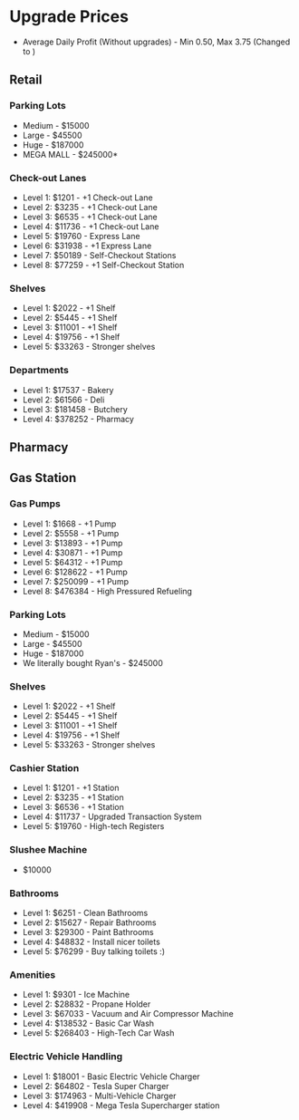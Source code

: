 # Upgrade Prices

* Average Daily Profit (Without upgrades) - Min 0.50, Max 3.75 (Changed to )
## Retail
### Parking Lots
* Medium - $15000
* Large - $45500
* Huge - $187000
* MEGA MALL - $245000*

### Check-out Lanes
* Level 1: $1201 - +1 Check-out Lane
* Level 2: $3235 - +1 Check-out Lane
* Level 3: $6535 - +1 Check-out Lane
* Level 4: $11736 - +1 Check-out Lane
* Level 5: $19760 - Express Lane
* Level 6: $31938 - +1 Express Lane
* Level 7: $50189 - Self-Checkout Stations
* Level 8: $77259 - +1 Self-Checkout Station

### Shelves
* Level 1: $2022 - +1 Shelf
* Level 2: $5445 - +1 Shelf
* Level 3: $11001 - +1 Shelf
* Level 4: $19756 - +1 Shelf
* Level 5: $33263 - Stronger shelves

### Departments
* Level 1: $17537 - Bakery
* Level 2: $61566 - Deli
* Level 3: $181458 - Butchery
* Level 4: $378252 - Pharmacy

## Pharmacy


## Gas Station
### Gas Pumps
* Level 1: $1668 - +1 Pump
* Level 2: $5558 - +1 Pump
* Level 3: $13893 - +1 Pump
* Level 4: $30871 - +1 Pump
* Level 5: $64312 - +1 Pump
* Level 6: $128622 - +1 Pump
* Level 7: $250099 - +1 Pump
* Level 8: $476384 - High Pressured Refueling

### Parking Lots
* Medium - $15000
* Large - $45500
* Huge - $187000
* We literally bought Ryan's - $245000

### Shelves
* Level 1: $2022 - +1 Shelf
* Level 2: $5445 - +1 Shelf
* Level 3: $11001 - +1 Shelf
* Level 4: $19756 - +1 Shelf
* Level 5: $33263 - Stronger shelves

### Cashier Station
* Level 1: $1201 - +1 Station
* Level 2: $3235 - +1 Station
* Level 3: $6536 - +1 Station
* Level 4: $11737 - Upgraded Transaction System
* Level 5: $19760 - High-tech Registers

### Slushee Machine
* $10000

### Bathrooms
* Level 1: $6251 - Clean Bathrooms
* Level 2: $15627 - Repair Bathrooms
* Level 3: $29300 - Paint Bathrooms
* Level 4: $48832 - Install nicer toilets
* Level 5: $76299 - Buy talking toilets :)

### Amenities
* Level 1: $9301 - Ice Machine
* Level 2: $28832 - Propane Holder
* Level 3: $67033 - Vacuum and Air Compressor Machine
* Level 4: $138532 - Basic Car Wash
* Level 5: $268403 - High-Tech Car Wash

### Electric Vehicle Handling
* Level 1: $18001 - Basic Electric Vehicle Charger
* Level 2: $64802 - Tesla Super Charger
* Level 3: $174963 - Multi-Vehicle Charger
* Level 4: $419908 - Mega Tesla Supercharger station